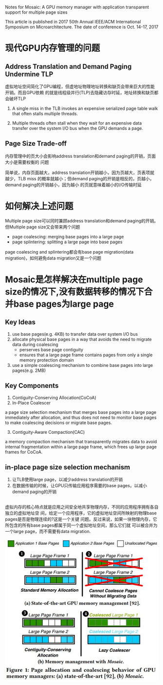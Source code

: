 Notes for Mosaic: A GPU memory manager with application transparent support for multiple page sizes

This article is published in 2017 50th Annual IEEE/ACM International Symposium on Microarchitecture.
The date of conference is Oct. 14-17, 2017

# 现代GPU内存管理的问题

## Address Translation and Demand Paging Undermine TLP

虚拟地址空间简化了GPU编程，但虚地址物理地址转换和缺页会带来巨大的性能开销。而且GPU依赖
的就是线程级并行(TLP)去隐藏访存时延，地址转换和缺页都会破坏TLP

1. A single miss in the TLB invokes an expensive serialized page table walk that often
stalls multiple threads.

2. Multiple threads often stall when they wait for an expensive data transfer over the
system I/O bus when the GPU demands a page.


## Page Size Trade-off

内存管理中的页大小会影响address translation和demand paging的开销，页面大小是需要权衡的
问题

简单说，内存页面越大，address translation开销越小，因为页越大，页表项就越少，TLB miss
的概率就越小；但demand paging的开销是相反的，页越小，demand paging的开销越小，因为越小
的页就意味着越小的I/O传输时延

# 如何解决上述问题

Multiple page size可以同时兼顾address translation和demand paging的开销。但Multiple page
size又会带来两个问题

- page coalescing: merging base pages into a large page
- page splintering: splitting a large page into base pages

page coalescing and splintering都会有base page migration(data migration)，如何避免data
migration又是一个问题

# Mosaic是怎样解决在multiple page size的情况下,没有数据转移的情况下合并base pages为large page

## Key Ideas
1. use base pages(e.g. 4KB) to transfer data over system I/O bus
2. allocate physical base pages in a way that avoids the need to migrate data during coalescing
    - perserves base page contiguity
    - ensures that a large page frame contains pages from only a single memory protection domain
3. use a simple coalescing mechanism to combine base pages into large pages(e.g. 2MB)

## Key Components
1. Contiguity-Conserving Allocation(CoCoA)
2. In-Place Coalescer

a page size selection mechanism that merges base pages into a large page immediately after
allocation, and thus does not need to monitor base pages to make coalescing decisions or
migrate base pages.

3. Contiguity-Aware Compaction(CAC)

a memory compaction mechanism that transparently migrates data to avoid internal fragmentation
within a large page frame, which frees up large page frames for CoCoA.

## in-place page size selection mechanism

1. 让TLB使用large page，以减少address translation的开销
2. 在数据传输的时候，让GPU只传输应用程序需要的base pages，以减小demand paging的开销

## 

虚拟内存的核心特点就是应用之间安全地共享物理内存，不同的应用程序拥有各自独立的虚拟地址空
间，给定一个应用程序，它的虚拟地址空间所映射的物理base pages是否是物理连续的?这是一个关键
问题。反过来说，如果一块物理内存，它所包含的所有base pages都属于同一个虚拟地址空间，那么它们就
可以被合并为一个large page，而不需要有data migration.

![](mm.jpg)
